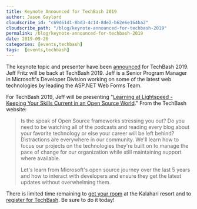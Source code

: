 ```yaml
---
title: Keynote Announced for TechBash 2019
author: Jason Gaylord
cloudscribe_id: "c69d61d1-8bd3-4c14-8de2-b62e6e164ba2"
cloudscribe_path: "/blog/keynote-announced-for-techbash-2019"
permalink: /blog/keynote-announced-for-techbash-2019
date: 2019-09-26
categories: [events,techbash]
tags:  [events,techbash]
---
```


The keynote topic and presenter have been [announced](https://jasong.us/2zAOXZq) for TechBash 2019. Jeff Fritz will be back at TechBash 2019. Jeff is a Senior Program Manager in Microsoft's Developer Division working on some of the latest web technologies by leading the ASP.NET Web Forms Team.

For TechBash 2019, Jeff will be presenting "[Learning at Lightspeed - Keeping Your Skills Current in an Open Source World](https://jasong.us/2zAOXZq)." From the TechBash website:

> Is the speak of Open Source frameworks stressing you out? Do you need to be watching all of the podcasts and reading every blog about your favorite technology or else your career will be left behind? Distractions are everywhere in our community. We'll learn how to focus our projects on the technologies they're built on to manage the pace of change for our organization while still maintaining support where available.
> 
> Let's learn from Microsoft's open source journey over the last 5 years and how to interact with developers and ensure they get the latest updates without overwhelming them.

There is limited time remaining to [get your room](https://jasong.us/hotelreg) at the Kalahari resort and to [register for TechBash](https://jasong.us/tbreg). Be sure to do it today!